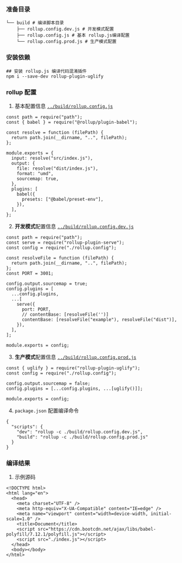 ### 准备目录

```
└── build # 编译脚本目录
    ├── rollup.config.dev.js # 开发模式配置
    ├── rollup.config.js # 基本 rollup.js编译配置
    └── rollup.config.prod.js # 生产模式配置
```

### 安装依赖

```
## 安装 rollup.js 编译代码混淆插件
npm i --save-dev rollup-plugin-uglify
```

### rollup 配置

1. 基本配置信息 [`../build/rollup.config.js`](../build/rollup.config.js)

```
const path = require("path");
const { babel } = require("@rollup/plugin-babel");

const resolve = function (filePath) {
  return path.join(__dirname, "..", filePath);
};

module.exports = {
  input: resolve("src/index.js"),
  output: {
    file: resolve("dist/index.js"),
    format: "umd",
    sourcemap: true,
  },
  plugins: [
    babel({
      presets: ["@babel/preset-env"],
    }),
  ],
};
```

2. **开发模式**配置信息 [`../build/rollup.config.dev.js`](../build/rollup.config.dev.js)

```
const path = require("path");
const serve = require("rollup-plugin-serve");
const config = require("./rollup.config");

const resolveFile = function (filePath) {
  return path.join(__dirname, "..", filePath);
};
const PORT = 3001;

config.output.sourcemap = true;
config.plugins = [
  ...config.plugins,
  ...[
    serve({
      port: PORT,
      // contentBase: [resolveFile('')]
      contentBase: [resolveFile("example"), resolveFile("dist")],
    }),
  ],
];

module.exports = config;
```

3. **生产模式**配置信息 [`../build/rollup.config.prod.js`](../build/rollup.config.prod.js)

```
const { uglify } = require("rollup-plugin-uglify");
const config = require("./rollup.config");

config.output.sourcemap = false;
config.plugins = [...config.plugins, ...[uglify()]];

module.exports = config;
```

4. `package.json` 配置编译命令

```
{
  "scripts": {
    "dev": "rollup -c ./build/rollup.config.dev.js",
    "build": "rollup -c ./build/rollup.config.prod.js"
  }
}
```

### 编译结果

1. 示例源码

```
<!DOCTYPE html>
<html lang="en">
  <head>
    <meta charset="UTF-8" />
    <meta http-equiv="X-UA-Compatible" content="IE=edge" />
    <meta name="viewport" content="width=device-width, initial-scale=1.0" />
    <title>Document</title>
    <script src="https://cdn.bootcdn.net/ajax/libs/babel-polyfill/7.12.1/polyfill.js"></script>
    <script src="./index.js"></script>
  </head>
  <body></body>
</html>
```
